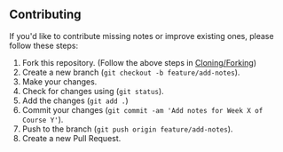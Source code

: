 ## Contributing

If you'd like to contribute missing notes or improve existing ones, please follow these steps:
1. Fork this repository. (Follow the above steps in [Cloning/Forking](#cloningforking-steps))
2. Create a new branch (`git checkout -b feature/add-notes`).
3. Make your changes.
4. Check for changes using (`git status`).
5. Add the changes (`git add .`)
6. Commit your changes (`git commit -am 'Add notes for Week X of Course Y'`).
7. Push to the branch (`git push origin feature/add-notes`).
8. Create a new Pull Request.

